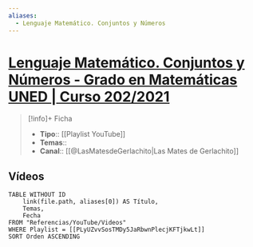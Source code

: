 ```yaml
---
aliases:
  - Lenguaje Matemático. Conjuntos y Números
---
```

# [Lenguaje Matemático. Conjuntos y Números - Grado en Matemáticas UNED | Curso 202/2021](https://www.youtube.com/playlist?list=PLyUZvvSosTMDy5JaRbwnPlecjKFTjkwLt)

>[!info]+ Ficha
>- **Tipo**:: [[Playlist YouTube]]
>- **Temas**::
>- **Canal**:: [[@LasMatesdeGerlachito|Las Mates de Gerlachito]]

## Vídeos
```dataview
TABLE WITHOUT ID
    link(file.path, aliases[0]) AS Título,
    Temas,
    Fecha    
FROM "Referencias/YouTube/Videos"
WHERE Playlist = [[PLyUZvvSosTMDy5JaRbwnPlecjKFTjkwLt]]
SORT Orden ASCENDING
```
